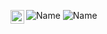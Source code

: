 ![Name](https://i.imgur.com/pPHCIwR.gif)
![Name](https://imgur.com/it55MM7.png)
<a href="https://www.linkedin.com/in/mehdimabrouki/">
  <img align="left" alt="Mehdi's LinkdeIn" width="22px" src="https://cdn.jsdelivr.net/npm/simple-icons@v3/icons/linkedin.svg" />
</a>
